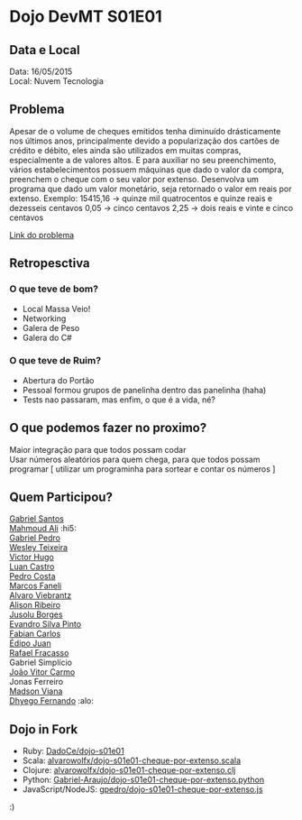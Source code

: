 # Dojo DevMT S01E01

## Data e Local
Data: 16/05/2015  
Local: Nuvem Tecnologia  

## Problema
Apesar de o volume de cheques emitidos tenha diminuído drásticamente nos últimos anos,
principalmente devido a popularização dos cartões de crédito e débito, eles ainda são
utilizados em muitas compras, especialmente a de valores altos. E para auxiliar no seu
preenchimento, vários estabelecimentos possuem máquinas que dado o valor da compra,
preenchem o cheque com o seu valor por extenso.
Desenvolva um programa que dado um valor monetário, seja retornado o valor em reais
por extenso.
Exemplo:
15415,16 -> quinze mil quatrocentos e quinze reais e dezesseis centavos
0,05 -> cinco centavos
2,25 -> dois reais e vinte e cinco centavos

[Link do problema](http://dojopuzzles.com/problemas/exibe/cheque-por-extenso/)

## Retropesctiva
### O que teve de bom?
* Local Massa Veio!  
* Networking  
* Galera de Peso  
* Galera do C#

### O que teve de Ruim?
* Abertura do Portão	  
* Pessoal formou grupos de panelinha dentro das panelinha (haha)  
* Tests nao passaram, mas enfim, o que é a vida, né?  

## O que podemos fazer no proximo?
Maior integração para que todos possam codar  
Usar números aleatórios para quem chega, para que todos possam programar [ utilizar um programinha para sortear e contar os números ]

## Quem Participou?
[Gabriel Santos](https://github.com/Gabriel-Araujo)  
[Mahmoud Ali](https://github.com/akamud) :hi5:  
[Gabriel Pedro](https://github.com/gpedro)  
[Wesley Teixeira](https://github.com/wesleyteixeira)  
[Victor Hugo](https://github.com/victorhsn)  
[Luan Castro](https://github.com/castrolol)  
[Pedro Costa](https://github.com/pedrofcj)  
[Marcos Faneli](https://github.com/marcosfaneli)  
[Alvaro Viebrantz](https://github.com/alvarowolfx)  
[Alison Ribeiro](https://github.com/asr008)  
[Jusolu Borges](https://github.com/jotace1992)  
[Evandro Silva Pinto](https://github.com/EvandroSilvaPinto)  
[Fabian Carlos](https://github.com/fabiancarlos)  
[Édipo Juan](https://github.com/edipojs)  
[Rafael Fracasso](https://github.com/rafaelfracasso)  
Gabriel Simplício  
[João Vitor Carmo](https://github.com/jvitor83)  
Jonas Ferreiro  
[Madson Viana](https://github.com/madsonviana)  
[Dhyego Fernando](https://github.com/dhyegofernando) :alo:  

## Dojo in Fork

* Ruby: [DadoCe/dojo-s01e01](https://github.com/DadoCe/dojo-s01e01)
* Scala: [alvarowolfx/dojo-s01e01-cheque-por-extenso.scala](https://github.com/alvarowolfx/dojo-s01e01-cheque-por-extenso.scala)
* Clojure: [alvarowolfx/dojo-s01e01-cheque-por-extenso.clj](https://github.com/alvarowolfx/dojo-s01e01-cheque-por-extenso.clj)
* Python: [Gabriel-Araujo/dojo-s01e01-cheque-por-extenso.python](https://github.com/Gabriel-Araujo/dojo-s01e01-cheque-por-extenso.python)
* JavaScript/NodeJS: [gpedro/dojo-s01e01-cheque-por-extenso.js](https://github.com/gpedro/dojo-s01e01-cheque-por-extenso.js)

:)

